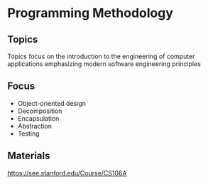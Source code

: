 # Programming Methodology

**Topics**
-----------
Topics focus on the introduction to the engineering of computer applications emphasizing modern software engineering principles

**Focus**
----------
- Object-oriented design
- Decomposition
- Encapsulation
- Abstraction
- Testing

**Materials**
---------
https://see.stanford.edu/Course/CS106A
 
